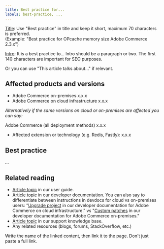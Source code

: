 ```yaml
---
title: Best practice for...
labels: best-practice, ...
---
```


<u>Title</u>: Use "Best practice" in title and keep it short, maximum 70 characters is preferred.<br/>
(Example: "Best practice for OPcache memory size Adobe Commerce 2.3.x")

<u>Intro</u>: It is a best practice to... Intro should be a paragraph or two. The first 140 characters are important for SEO purposes.

Or you can use "This article talks about..." if relevant.

## Affected products and versions

* Adobe Commerce on-premises x.x.x
* Adobe Commerce on cloud infrastructure x.x.x

*Alternatively if the same versions on cloud or on-premises are affected you can say:*

Adobe Commerce (all deployment methods) x.x.x

* Affected extension or technology (e.g. Redis, Fastly): x.x.x

## Best practice

...

## Related reading

* [Article topic](https://docs.magento.com/user-guide/) in our user guide.
* [Article topic](https://devdocs.magento.com) in our developer documentation. You can also say to differentiate between instructions in devdocs for cloud vs on-premises users: “[Upgrade project](https://devdocs.magento.com/cloud/project/project-upgrade-parent.html) in our developer documentation for Adobe Commerce on cloud infrastructure." vs "[Custom patches](https://devdocs.magento.com/guides/v2.4/comp-mgr/patching.html#custom-patches) in our developer documentation for Adobe Commerce on-premises."
* [Article topic](https://support.magento.com/hc/en-us) in our support knowledge base.
* Any related resources (blogs, forums, StackOverflow, etc.)

Write the name of the linked content, then link it to the page. Don't just paste a full link.
